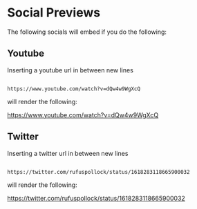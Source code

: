 # Social Previews

The following socials will embed if you do the following:

## Youtube

Inserting a youtube url in between new lines

```

https://www.youtube.com/watch?v=dQw4w9WgXcQ

```

will render the following:

https://www.youtube.com/watch?v=dQw4w9WgXcQ

## Twitter

Inserting a twitter url in between new lines

```

https://twitter.com/rufuspollock/status/1618283118665900032

```

will render the following:

https://twitter.com/rufuspollock/status/1618283118665900032
